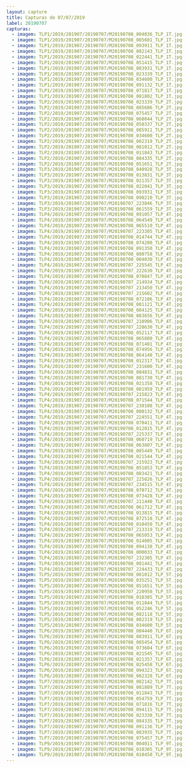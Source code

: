 ```yaml
---
layout: capture
title: Capturas de 07/07/2019
label: 20190707
capturas:
  - imagem: TLP1/2019/201907/20190707/M20190708_004036_TLP_1T.jpg
  - imagem: TLP1/2019/201907/20190707/M20190708_085601_TLP_1T.jpg
  - imagem: TLP1/2019/201907/20190707/M20190708_093911_TLP_1T.jpg
  - imagem: TLP1/2019/201907/20190707/M20190708_082143_TLP_1T.jpg
  - imagem: TLP1/2019/201907/20190707/M20190708_022441_TLP_1T.jpg
  - imagem: TLP1/2019/201907/20190707/M20190708_051415_TLP_1T.jpg
  - imagem: TLP1/2019/201907/20190707/M20190708_083931_TLP_1T.jpg
  - imagem: TLP1/2019/201907/20190707/M20190708_023339_TLP_1T.jpg
  - imagem: TLP1/2019/201907/20190707/M20190708_034600_TLP_1T.jpg
  - imagem: TLP1/2019/201907/20190707/M20190708_091132_TLP_1T.jpg
  - imagem: TLP1/2019/201907/20190707/M20190708_071817_TLP_1T.jpg
  - imagem: TLP1/2019/201907/20190707/M20190708_081802_TLP_1T.jpg
  - imagem: TLP2/2019/201907/20190707/M20190708_023339_TLP_2T.jpg
  - imagem: TLP2/2019/201907/20190707/M20190708_085606_TLP_2T.jpg
  - imagem: TLP2/2019/201907/20190707/M20190708_075457_TLP_2T.jpg
  - imagem: TLP2/2019/201907/20190707/M20190708_060844_TLP_2T.jpg
  - imagem: TLP2/2019/201907/20190707/M20190708_050337_TLP_2T.jpg
  - imagem: TLP2/2019/201907/20190707/M20190708_085911_TLP_2T.jpg
  - imagem: TLP2/2019/201907/20190707/M20190708_034600_TLP_2T.jpg
  - imagem: TLP2/2019/201907/20190707/M20190708_082319_TLP_2T.jpg
  - imagem: TLP2/2019/201907/20190707/M20190708_081012_TLP_2T.jpg
  - imagem: TLP2/2019/201907/20190707/M20190708_011843_TLP_2T.jpg
  - imagem: TLP2/2019/201907/20190707/M20190708_084335_TLP_2T.jpg
  - imagem: TLP2/2019/201907/20190707/M20190708_051651_TLP_2T.jpg
  - imagem: TLP3/2019/201907/20190707/M20190708_040928_TLP_3T.jpg
  - imagem: TLP3/2019/201907/20190707/M20190708_013831_TLP_3T.jpg
  - imagem: TLP3/2019/201907/20190707/M20190708_021357_TLP_3T.jpg
  - imagem: TLP3/2019/201907/20190707/M20190708_022041_TLP_3T.jpg
  - imagem: TLP3/2019/201907/20190707/M20190708_093931_TLP_3T.jpg
  - imagem: TLP3/2019/201907/20190707/M20190708_090210_TLP_3T.jpg
  - imagem: TLP3/2019/201907/20190707/M20190707_223846_TLP_3T.jpg
  - imagem: TLP3/2019/201907/20190707/M20190708_061559_TLP_3T.jpg
  - imagem: TLP4/2019/201907/20190707/M20190708_091057_TLP_4T.jpg
  - imagem: TLP4/2019/201907/20190707/M20190708_064549_TLP_4T.jpg
  - imagem: TLP4/2019/201907/20190707/M20190708_065510_TLP_4T.jpg
  - imagem: TLP4/2019/201907/20190707/M20190707_223305_TLP_4T.jpg
  - imagem: TLP4/2019/201907/20190707/M20190708_014744_TLP_4T.jpg
  - imagem: TLP4/2019/201907/20190707/M20190708_074200_TLP_4T.jpg
  - imagem: TLP4/2019/201907/20190707/M20190708_091350_TLP_4T.jpg
  - imagem: TLP4/2019/201907/20190707/M20190708_080758_TLP_4T.jpg
  - imagem: TLP4/2019/201907/20190707/M20190708_004030_TLP_4T.jpg
  - imagem: TLP4/2019/201907/20190707/M20190707_225545_TLP_4T.jpg
  - imagem: TLP4/2019/201907/20190707/M20190707_222630_TLP_4T.jpg
  - imagem: TLP4/2019/201907/20190707/M20190708_070847_TLP_4T.jpg
  - imagem: TLP4/2019/201907/20190707/M20190707_214934_TLP_4T.jpg
  - imagem: TLP4/2019/201907/20190707/M20190707_213450_TLP_4T.jpg
  - imagem: TLP4/2019/201907/20190707/M20190707_215602_TLP_4T.jpg
  - imagem: TLP4/2019/201907/20190707/M20190708_072106_TLP_4T.jpg
  - imagem: TLP4/2019/201907/20190707/M20190708_081121_TLP_4T.jpg
  - imagem: TLP4/2019/201907/20190707/M20190708_084125_TLP_4T.jpg
  - imagem: TLP4/2019/201907/20190707/M20190708_083656_TLP_4T.jpg
  - imagem: TLP4/2019/201907/20190707/M20190707_210906_TLP_4T.jpg
  - imagem: TLP4/2019/201907/20190707/M20190707_220630_TLP_4T.jpg
  - imagem: TLP4/2019/201907/20190707/M20190708_052117_TLP_4T.jpg
  - imagem: TLP4/2019/201907/20190707/M20190708_065800_TLP_4T.jpg
  - imagem: TLP4/2019/201907/20190707/M20190708_071401_TLP_4T.jpg
  - imagem: TLP4/2019/201907/20190707/M20190708_074956_TLP_4T.jpg
  - imagem: TLP4/2019/201907/20190707/M20190708_064148_TLP_4T.jpg
  - imagem: TLP4/2019/201907/20190707/M20190708_012317_TLP_4T.jpg
  - imagem: TLP4/2019/201907/20190707/M20190707_231600_TLP_4T.jpg
  - imagem: TLP4/2019/201907/20190707/M20190708_084831_TLP_4T.jpg
  - imagem: TLP4/2019/201907/20190707/M20190708_081730_TLP_4T.jpg
  - imagem: TLP4/2019/201907/20190707/M20190708_021358_TLP_4T.jpg
  - imagem: TLP4/2019/201907/20190707/M20190708_081959_TLP_4T.jpg
  - imagem: TLP4/2019/201907/20190707/M20190707_215823_TLP_4T.jpg
  - imagem: TLP4/2019/201907/20190707/M20190708_071544_TLP_4T.jpg
  - imagem: TLP4/2019/201907/20190707/M20190707_230108_TLP_4T.jpg
  - imagem: TLP4/2019/201907/20190707/M20190708_080132_TLP_4T.jpg
  - imagem: TLP4/2019/201907/20190707/M20190707_224551_TLP_4T.jpg
  - imagem: TLP4/2019/201907/20190707/M20190708_070411_TLP_4T.jpg
  - imagem: TLP4/2019/201907/20190707/M20190708_012015_TLP_4T.jpg
  - imagem: TLP4/2019/201907/20190707/M20190707_225337_TLP_4T.jpg
  - imagem: TLP4/2019/201907/20190707/M20190708_060719_TLP_4T.jpg
  - imagem: TLP4/2019/201907/20190707/M20190708_063807_TLP_4T.jpg
  - imagem: TLP4/2019/201907/20190707/M20190708_085449_TLP_4T.jpg
  - imagem: TLP4/2019/201907/20190707/M20190708_021544_TLP_4T.jpg
  - imagem: TLP4/2019/201907/20190707/M20190707_215923_TLP_4T.jpg
  - imagem: TLP4/2019/201907/20190707/M20190708_051853_TLP_4T.jpg
  - imagem: TLP4/2019/201907/20190707/M20190708_083421_TLP_4T.jpg
  - imagem: TLP4/2019/201907/20190707/M20190707_225026_TLP_4T.jpg
  - imagem: TLP4/2019/201907/20190707/M20190707_234515_TLP_4T.jpg
  - imagem: TLP4/2019/201907/20190707/M20190708_070712_TLP_4T.jpg
  - imagem: TLP4/2019/201907/20190707/M20190708_073428_TLP_4T.jpg
  - imagem: TLP4/2019/201907/20190707/M20190707_211440_TLP_4T.jpg
  - imagem: TLP4/2019/201907/20190707/M20190708_061712_TLP_4T.jpg
  - imagem: TLP4/2019/201907/20190707/M20190708_013815_TLP_4T.jpg
  - imagem: TLP4/2019/201907/20190707/M20190708_072518_TLP_4T.jpg
  - imagem: TLP4/2019/201907/20190707/M20190708_010450_TLP_4T.jpg
  - imagem: TLP4/2019/201907/20190707/M20190707_213319_TLP_4T.jpg
  - imagem: TLP4/2019/201907/20190707/M20190708_065053_TLP_4T.jpg
  - imagem: TLP4/2019/201907/20190707/M20190708_014005_TLP_4T.jpg
  - imagem: TLP4/2019/201907/20190707/M20190708_094138_TLP_4T.jpg
  - imagem: TLP4/2019/201907/20190707/M20190708_000033_TLP_4T.jpg
  - imagem: TLP4/2019/201907/20190707/M20190707_232305_TLP_4T.jpg
  - imagem: TLP4/2019/201907/20190707/M20190708_081441_TLP_4T.jpg
  - imagem: TLP4/2019/201907/20190707/M20190707_224433_TLP_4T.jpg
  - imagem: TLP5/2019/201907/20190707/M20190708_081012_TLP_5T.jpg
  - imagem: TLP5/2019/201907/20190707/M20190708_035251_TLP_5T.jpg
  - imagem: TLP5/2019/201907/20190707/M20190708_051651_TLP_5T.jpg
  - imagem: TLP5/2019/201907/20190707/M20190707_220950_TLP_5T.jpg
  - imagem: TLP5/2019/201907/20190707/M20190708_010305_TLP_5T.jpg
  - imagem: TLP5/2019/201907/20190707/M20190708_011844_TLP_5T.jpg
  - imagem: TLP5/2019/201907/20190707/M20190708_052246_TLP_5T.jpg
  - imagem: TLP5/2019/201907/20190707/M20190708_082118_TLP_5T.jpg
  - imagem: TLP5/2019/201907/20190707/M20190708_082319_TLP_5T.jpg
  - imagem: TLP5/2019/201907/20190707/M20190708_034600_TLP_5T.jpg
  - imagem: TLP6/2019/201907/20190707/M20190708_084440_TLP_6T.jpg
  - imagem: TLP6/2019/201907/20190707/M20190708_083911_TLP_6T.jpg
  - imagem: TLP6/2019/201907/20190707/M20190708_085454_TLP_6T.jpg
  - imagem: TLP6/2019/201907/20190707/M20190708_073604_TLP_6T.jpg
  - imagem: TLP6/2019/201907/20190707/M20190708_021545_TLP_6T.jpg
  - imagem: TLP6/2019/201907/20190707/M20190708_021357_TLP_6T.jpg
  - imagem: TLP6/2019/201907/20190707/M20190708_025458_TLP_6T.jpg
  - imagem: TLP6/2019/201907/20190707/M20190708_094323_TLP_6T.jpg
  - imagem: TLP6/2019/201907/20190707/M20190708_082328_TLP_6T.jpg
  - imagem: TLP7/2019/201907/20190707/M20190708_082142_TLP_7T.jpg
  - imagem: TLP7/2019/201907/20190707/M20190708_081809_TLP_7T.jpg
  - imagem: TLP7/2019/201907/20190707/M20190708_011843_TLP_7T.jpg
  - imagem: TLP7/2019/201907/20190707/M20190708_054759_TLP_7T.jpg
  - imagem: TLP7/2019/201907/20190707/M20190708_071816_TLP_7T.jpg
  - imagem: TLP7/2019/201907/20190707/M20190708_094115_TLP_7T.jpg
  - imagem: TLP7/2019/201907/20190707/M20190708_023338_TLP_7T.jpg
  - imagem: TLP7/2019/201907/20190707/M20190708_084335_TLP_7T.jpg
  - imagem: TLP7/2019/201907/20190707/M20190708_091136_TLP_7T.jpg
  - imagem: TLP7/2019/201907/20190707/M20190708_083935_TLP_7T.jpg
  - imagem: TLP7/2019/201907/20190707/M20190708_075457_TLP_7T.jpg
  - imagem: TLP9/2019/201907/20190707/M20190708_004011_TLP_9T.jpg
  - imagem: TLP9/2019/201907/20190707/M20190708_010305_TLP_9T.jpg
  - imagem: TLP9/2019/201907/20190707/M20190708_010450_TLP_9T.jpg
---
```

